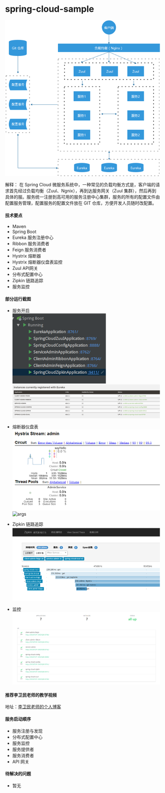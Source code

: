 # spring-cloud-sample
![示意图](images/ZuuI.png)

解释： 在 Spring Cloud 微服务系统中，一种常见的负载均衡方式是，客户端的请求首先经过负载均衡（Zuul、Ngnix），再到达服务网关（Zuul 集群），然后再到具体的服。服务统一注册到高可用的服务注册中心集群，服务的所有的配置文件由配置服务管理，配置服务的配置文件放在 GIT 仓库，方便开发人员随时改配置。
#### 技术要点
- Maven
- Spring Boot
- Eureka 服务注册中心
- Ribbon 服务消费者
- Feign 服务消费者 
- Hystrix 熔断器
- Hystrix 熔断器仪盘表监控
- Zuul API网关
- 分布式配置中心
- Zipkin 链路追踪
- 服务监控

#### 部分运行截图
- 服务开启  
![server](images/service.png)  
![eureka](images/eureka.png)  

- 熔断器仪盘表  
![dashboard](images/hystrix_dashboard.PNG)
![args](http://blog.funtl.com:8080/assets/20171123110838020.png)

- Zipkin 链路追踪
![链路追踪](images/zipkin.png)

- 监控
![监控](images/监控.png)

#### 推荐李卫民老师的教学视频
地址：[李卫民老师的个人博客](http://blog.funtl.com:8080/2018/04/07/contents/Java-%E5%BE%AE%E6%9C%8D%E5%8A%A1%E6%9E%B6%E6%9E%84/)


#### 服务启动顺序
- 服务注册与发现
- 分布式配置中心
- 服务监控
- 服务提供者
- 服务消费者
- API 网关


#### 待解决的问题
- 暂无